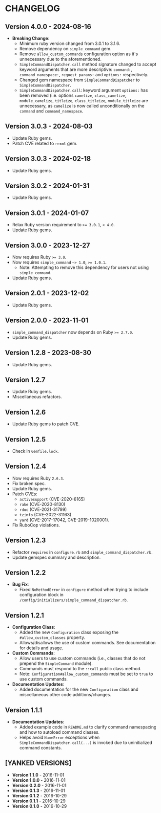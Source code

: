 # CHANGELOG

## Version 4.0.0 - 2024-08-16

- **Breaking Change**:
  - Minimum ruby version changed from 3.0.1 to 3.1.6.
  - Remove dependency on `simple_command` gem.
  - Remove `allow_custom_commands` configuration option as it's unnecessary due to the aforementioned.
  - `SimpleCommandDispatcher.call` method signature changed to accept keyword arguments that are more descriptive: `command:`, `command_namespace:`, `request_params:` and `options:` respectively.
  - Changed gem namespace from `SimpleCommandDispatcher` to `SimpleCommandDispatcher`.
  - `SimpleCommandDispatcher.call`: keyword argument `options:` has been removed (i.e. options `camelize`, `class_camelize`, `module_camelize`, `titleize`, `class_titleize`, `module_titleize` are unnecessary, as `camelize` is now called unconditionally on the `command` and `command_namespace`.

## Version 3.0.3 - 2024-08-03

- Update Ruby gems.
- Patch CVE related to `rexml` gem.

## Version 3.0.3 - 2024-02-18

- Update Ruby gems.

## Version 3.0.2 - 2024-01-31

- Update Ruby gems.

## Version 3.0.1 - 2024-01-07

- Relax Ruby version requirement to `>= 3.0.1`, `< 4.0`.
- Update Ruby gems.

## Version 3.0.0 - 2023-12-27

- Now requires Ruby `>= 3.0`.
- Now requires `simple_command` `~> 1.0`, `>= 1.0.1`.
  - Note: Attempting to remove this dependency for users not using `simple_command`.
- Update Ruby gems.

## Version 2.0.1 - 2023-12-02

- Update Ruby gems.

## Version 2.0.0 - 2023-11-01

- `simple_command_dispatcher` now depends on Ruby `>= 2.7.0`.
- Update Ruby gems.

## Version 1.2.8 - 2023-08-30

- Update Ruby gems.

## Version 1.2.7

- Update Ruby gems.
- Miscellaneous refactors.

## Version 1.2.6

- Update Ruby gems to patch CVE.

## Version 1.2.5

- Check in `Gemfile.lock`.

## Version 1.2.4

- Now requires Ruby `2.6.3`.
- Fix broken spec.
- Update Ruby gems.
- Patch CVEs:
  - `activesupport` (CVE-2020-8165)
  - `rake` (CVE-2020-8130)
  - `rdoc` (CVE-2021-31799)
  - `tzinfo` (CVE-2022-31163)
  - `yard` (CVE-2017-17042, CVE-2019-1020001).
- Fix RuboCop violations.

## Version 1.2.3

- Refactor `requires` in `configure.rb` and `simple_command_dispatcher.rb`.
- Update gemspec summary and description.

## Version 1.2.2

- **Bug Fix**:
  - Fixed `NoMethodError` in `configure` method when trying to include configuration block in `/config/initializers/simple_command_dispatcher.rb`.

## Version 1.2.1

- **Configuration Class**:
  - Added the new `Configuration` class exposing the `#allow_custom_classes` property.
  - Allows/disallows the use of custom commands. See documentation for details and usage.
- **Custom Commands**:
  - Allow users to use custom commands (i.e., classes that do not prepend the `SimpleCommand` module).
  - Commands must respond to the `::call` public class method.
  - Note: `Configuration#allow_custom_commands` must be set to `true` to use custom commands.
- **Documentation Updates**:
  - Added documentation for the new `Configuration` class and miscellaneous other code additions/changes.

## Version 1.1.1

- **Documentation Updates**:
  - Added example code in `README.md` to clarify command namespacing and how to autoload command classes.
  - Helps avoid `NameError` exceptions when `SimpleCommandDispatcher.call(...)` is invoked due to uninitialized command constants.

## [YANKED VERSIONS]

- **Version 1.1.0** - 2016-11-01
- **Version 1.0.0** - 2016-11-01
- **Version 0.2.0** - 2016-11-01
- **Version 0.1.3** - 2016-11-01
- **Version 0.1.2** - 2016-10-29
- **Version 0.1.1** - 2016-10-29
- **Version 0.1.0** - 2016-10-29
